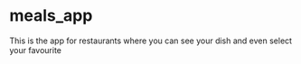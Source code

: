 # meals_app
This is the app for restaurants where you can see your dish and even select your favourite